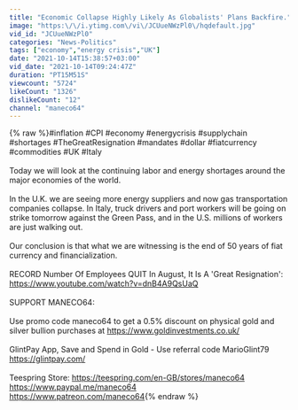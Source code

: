 ```yaml
---
title: "Economic Collapse Highly Likely As Globalists' Plans Backfire."
image: "https:\/\/i.ytimg.com\/vi\/JCUueNWzPl0\/hqdefault.jpg"
vid_id: "JCUueNWzPl0"
categories: "News-Politics"
tags: ["economy","energy crisis","UK"]
date: "2021-10-14T15:38:57+03:00"
vid_date: "2021-10-14T09:24:47Z"
duration: "PT15M51S"
viewcount: "5724"
likeCount: "1326"
dislikeCount: "12"
channel: "maneco64"
---
```

{% raw %}#inflation #CPI #economy #energycrisis #supplychain #shortages #TheGreatResignation #mandates #dollar #fiatcurrency #commodities #UK #Italy <br /><br />Today we will look at the continuing labor and energy shortages around the major economies of the world.<br /><br />In the U.K. we are seeing more energy suppliers and now gas transportation companies collapse. In Italy, truck drivers and port workers will be going on strike tomorrow against the Green Pass, and in the U.S. millions of workers are just walking out.<br /><br />Our conclusion is that what we are witnessing is the end of 50 years of fiat currency and financialization. <br /><br />RECORD Number Of Employees QUIT In August, It Is A 'Great Resignation': <a rel="nofollow" target="blank" href="https://www.youtube.com/watch?v=dnB4A9QsUaQ">https://www.youtube.com/watch?v=dnB4A9QsUaQ</a><br /><br />SUPPORT MANECO64:<br /><br />Use promo code maneco64 to get a 0.5% discount on physical gold and silver bullion purchases at <a rel="nofollow" target="blank" href="https://www.goldinvestments.co.uk/">https://www.goldinvestments.co.uk/</a><br /><br />GlintPay App, Save and Spend in Gold - Use referral code MarioGlint79<br /><a rel="nofollow" target="blank" href="https://glintpay.com/">https://glintpay.com/</a><br /><br />Teespring Store: <a rel="nofollow" target="blank" href="https://teespring.com/en-GB/stores/maneco64">https://teespring.com/en-GB/stores/maneco64</a><br /><a rel="nofollow" target="blank" href="https://www.paypal.me/maneco64">https://www.paypal.me/maneco64</a><br /><a rel="nofollow" target="blank" href="https://www.patreon.com/maneco64">https://www.patreon.com/maneco64</a>{% endraw %}
